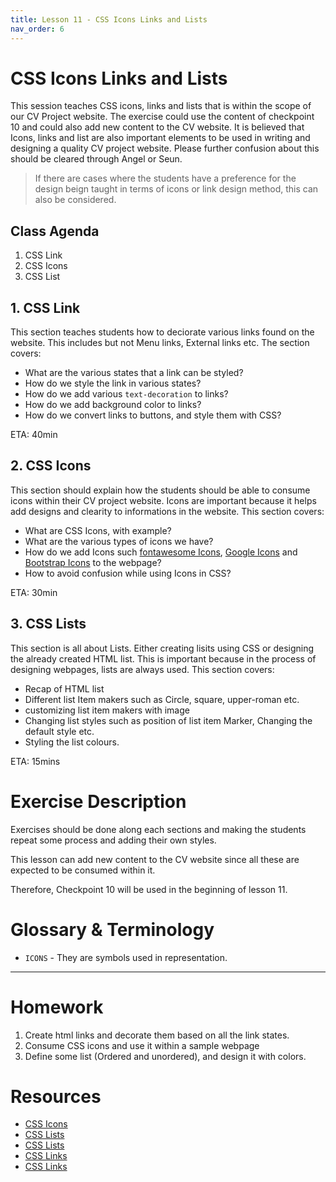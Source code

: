 ```yaml
---
title: Lesson 11 - CSS Icons Links and Lists
nav_order: 6
---
```


# CSS Icons Links and Lists

This session teaches CSS icons, links and lists that is within the scope of our CV Project website. The exercise could use the content of checkpoint 10 and could also add new content to the CV website. It is believed that Icons, links and list are also important elements to be used in writing and designing a quality CV project website. Please further confusion about this should be cleared through Angel or Seun. 

> If there are cases where the students have a preference for the design beign taught in terms of icons or link design method, this can also be considered.

## Class Agenda

1. CSS Link
2. CSS Icons
3. CSS List

## 1. CSS Link

This section teaches students how to deciorate various links found on the website. This includes but not Menu links, External links etc. The section covers:

- What are the various states that a link can be styled?
- How do we style the link in various states?
- How do we add various `text-decoration` to links?
- How do we add background color to links?
- How do we convert links to buttons, and style them with CSS?

ETA: 40min

## 2. CSS Icons

This section should explain how the students should be able to consume icons within their CV project website. Icons are important because it helps add designs and clearity to informations in the website. This section covers:

- What are CSS Icons, with example?
- What are the various types of icons we have?
- How do we add Icons such  [fontawesome Icons](https://fontawesome.com/), [Google Icons](https://fonts.google.com/icons/) and [Bootstrap Icons](https://icons.getbootstrap.com/) to the webpage?
- How to avoid confusion while using Icons in CSS?

ETA: 30min

## 3. CSS Lists

This section is all about Lists. Either creating lisits using CSS or designing the already created HTML list. This is important because in the process of designing webpages, lists are always used. This section covers:

- Recap of HTML list
- Different list Item makers such as Circle, square, upper-roman etc. 
- customizing list item makers with image
- Changing list styles such as position of list item Marker, Changing the default style etc.
- Styling the list colours.

ETA: 15mins


# Exercise Description

Exercises should be done along each sections and making the students repeat some process and adding their own styles.

This lesson can add new content to the CV website since all these are expected to be consumed within it.

Therefore, Checkpoint 10 will be used in the beginning of lesson 11.

# Glossary & Terminology

- `ICONS` - They are symbols used in representation.

---

# Homework

1. Create html links and decorate them based on all the link states. 
2. Consume CSS icons and use it within a sample webpage
3. Define some list (Ordered and unordered), and design it with colors. 

# Resources

- [CSS Icons](https://www.w3schools.com/css/css_icons.asp)
- [CSS Lists](https://www.w3schools.com/css/css_list.asp)
- [CSS Lists](https://developer.mozilla.org/en-US/docs/Web/CSS/CSS_Lists_and_Counters)
- [CSS Links](https://www.w3schools.com/css/css_link.asp)
- [CSS Links](https://developer.mozilla.org/en-US/docs/Learn/CSS/Styling_text/Styling_links)